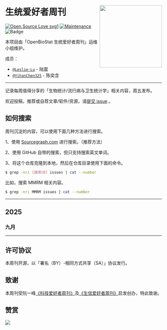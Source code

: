 # 生统爱好者周刊 <img src="https://cdn.jsdelivr.net/gh/Leslie-Lu/WeChatOfficialAccount/img_2025/openbiostat_logo.png" align="right" width="200"/>

[![Open Source Love svg1](https://badges.frapsoft.com/os/v1/open-source.svg?v=103)](https://github.com/ellerbrock/open-source-badges/)
[![Maintenance](https://img.shields.io/badge/Maintained%3F-yes-green.svg)](https://GitHub.com/openbiox/weekly/graphs/commit-activity)
![Badge](https://hitscounter.dev/api/hit?url=https%3A%2F%2Fgithub.com%2Fopenbiostat%2Fbiostat-weekly&label=&icon=github&color=%23198754&message=&style=flat&tz=UTC)

本项目由「OpenBioStat 生统爱好者周刊」运维小组维护。

成员：

- [`@Leslie-Lu`](https://github.com/Leslie-Lu) - 陆震
- [`@YihanChen325`](https://github.com/YihanChen325) - 陈奕含



--------------

记录每周值得分享的「生物统计/流行病与卫生统计学」相关内容，周五发布。

欢迎投稿，推荐或自荐文章/软件/资源，请[提交 issue](https://github.com/openbiostat/biostat-weekly/issues) 。

## 如何搜索

周刊沉淀的内容，可以使用下面几种方法进行搜索。

1、使用 [Sourcegraph.com](https://sourcegraph.com/github.com/openbiostat/biostat-weekly) 进行搜索。（推荐方法）

2、使用 GitHub 自带的搜索，但只支持搜索英文单词。

3、将这个仓库克隆到本地，然后在仓库目录使用下面的命令。

```bash
$ grep -nri [搜索词] issues | cat --number
```

比如，搜索 MMRM 相关内容。

```bash
$ grep -nri MMRM issues | cat --number
```



--------------

## 2025

### 九月



--------------

## 许可协议

本周刊开源，以「署名（BY）-相同方式共享（SA）」协议发行。

## 致谢

本周刊受阮一峰[《科技爱好者周刊》](https://github.com/ruanyf/weekly)及[《生信爱好者周刊》](https://github.com/openbiox/weekly)启发创办，特此致谢。

## 赞赏

![](https://cdn.jsdelivr.net/gh/Leslie-Lu/WeChatOfficialAccount/img_2025/0b374665aafbbce626c7d4dc6c08fcf4.jpg)
